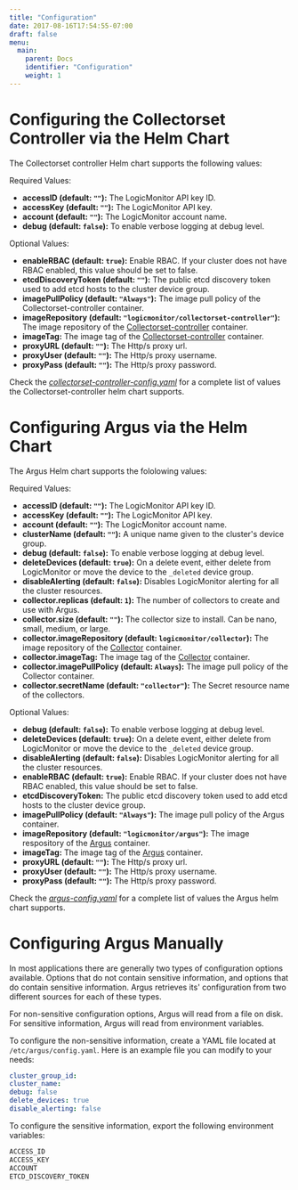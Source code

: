 ```yaml
---
title: "Configuration"
date: 2017-08-16T17:54:55-07:00
draft: false
menu:
  main:
    parent: Docs
    identifier: "Configuration"
    weight: 1
---
```


# Configuring the Collectorset Controller via the Helm Chart

The Collectorset controller Helm chart supports the following values:

Required Values:

- **accessID (default: `""`):** The LogicMonitor API key ID.
- **accessKey (default: `""`):** The LogicMonitor API key.
- **account (default: `""`):** The LogicMonitor account name.
- **debug (default: `false`):** To enable verbose logging at debug level.

Optional Values:

- **enableRBAC (default: `true`):** Enable RBAC. If your cluster does not have
RBAC enabled, this value should be set to false.
- **etcdDiscoveryToken (default: `""`):** The public etcd discovery token used to add etcd hosts
 to the cluster device group.
 - **imagePullPolicy (default: `"Always"`):** The image pull policy of the Collectorset-controller container.
- **imageRepository (default: `"logicmonitor/collectorset-controller"`):** The image repository of the [Collectorset-controller](https://hub.docker.com/r/logicmonitor/collectorset-controller) container.
- **imageTag:** The image tag of the [Collectorset-controller](https://hub.docker.com/r/logicmonitor/collectorset-controller/tags) container.
- **proxyURL (default: `""`):** The Http/s proxy url.
- **proxyUser (default: `""`):** The Http/s proxy username.
- **proxyPass (default: `""`):** The Http/s proxy password.

Check the *[collectorset-controller-config.yaml](https://github.com/logicmonitor/k8s-helm-charts/blob/master/config-templates/Configuration.md#collectorset-controller)* for a complete list of values the Collectorset-controller helm chart supports.

# Configuring Argus via the Helm Chart

The Argus Helm chart supports the fololowing values:

Required Values:

- **accessID (default: `""`):** The LogicMonitor API key ID.
- **accessKey (default: `""`):** The LogicMonitor API key.
- **account (default: `""`):** The LogicMonitor account name.
- **clusterName (default: `""`):** A unique name given to the cluster's device group.
- **debug (default: `false`):** To enable verbose logging at debug level.
- **deleteDevices (default: `true`):** On a delete event, either delete from LogicMonitor or move the device to the `_deleted` device group.
- **disableAlerting (default: `false`):** Disables LogicMonitor alerting for all the cluster resources.
- **collector.replicas (default: `1`):** The number of collectors to create and use with Argus.
- **collector.size (default: `""`):** The collector size to install. Can be nano, small, medium, or large.
- **collector.imageRepository (default: `logicmonitor/collector`):** The image repository of the [Collector](https://hub.docker.com/r/logicmonitor/collector) container.
- **collector.imageTag:** The image tag of the [Collector](https://hub.docker.com/r/logicmonitor/collector/tags) container.
- **collector.imagePullPolicy (default: `Always`):** The image pull policy of the Collector container.
- **collector.secretName (default: `"collector"`):** The Secret resource name of the collectors.

Optional Values:

- **debug (default: `false`):** To enable verbose logging at debug level.
- **deleteDevices (default: `true`):** On a delete event, either delete from
LogicMonitor or move the device to the `_deleted` device group.
- **disableAlerting (default: `false`):** Disables LogicMonitor alerting for all the cluster resources.
- **enableRBAC (default: `true`):** Enable RBAC. If your cluster does not have
RBAC enabled, this value should be set to false.
- **etcdDiscoveryToken:** The public etcd discovery token used to add etcd hosts
 to the cluster device group.
- **imagePullPolicy (default: `"Always"`):** The image pull policy of the Argus container.
- **imageRepository (default: `"logicmonitor/argus"`):** The image respository of the [Argus](https://hub.docker.com/r/logicmonitor/argus) container.
- **imageTag:** The image tag of the [Argus](https://hub.docker.com/r/logicmonitor/argus/tags) container.
- **proxyURL (default: `""`):** The Http/s proxy url.
- **proxyUser (default: `""`):** The Http/s proxy username.
- **proxyPass (default: `""`):** The Http/s proxy password.

Check the *[argus-config.yaml](https://github.com/logicmonitor/k8s-helm-charts/blob/master/config-templates/Configuration.md#argus)* for a complete list of values the Argus helm chart supports.

# Configuring Argus Manually

In most applications there are generally two types of configuration options
available. Options that do not contain sensitive information, and options that
do contain sensitive information. Argus retrieves its' configuration from two
different sources for each of these types.

 For non-sensitive configuration options, Argus will read from a file on disk.
 For sensitive information, Argus will read from environment variables.

To configure the non-sensitive information, create a YAML file located at
`/etc/argus/config.yaml`. Here is an example file you can modify to your needs:

```yaml
cluster_group_id:
cluster_name:
debug: false
delete_devices: true
disable_alerting: false
```

To configure the sensitive information, export the following environment
variables:

```bash
ACCESS_ID
ACCESS_KEY
ACCOUNT
ETCD_DISCOVERY_TOKEN
```
